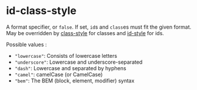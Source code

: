 # id-class-style

A format specifier, or `false`. If set, `id`s and `class`es must fit the given format.
May be overridden by [class-style](../class-style/README.md) for classes and [id-style](../id-style/README.md) for ids.

Possible values :

* `"lowercase"`: Consists of lowercase letters
* `"underscore"`: Lowercase and underscore-separated
* `"dash"`: Lowercase and separated by hyphens
* `"camel"`: camelCase (or CamelCase)
* `"bem"`: The BEM (block, element, modifier) syntax
